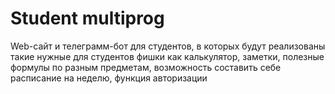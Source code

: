 # Student multiprog
Web-сайт и телеграмм-бот для студентов, в которых будут реализованы такие нужные для студентов фишки как калькулятор, заметки, полезные формулы по разным предметам, возможность составить себе расписание на неделю, функция авторизации
